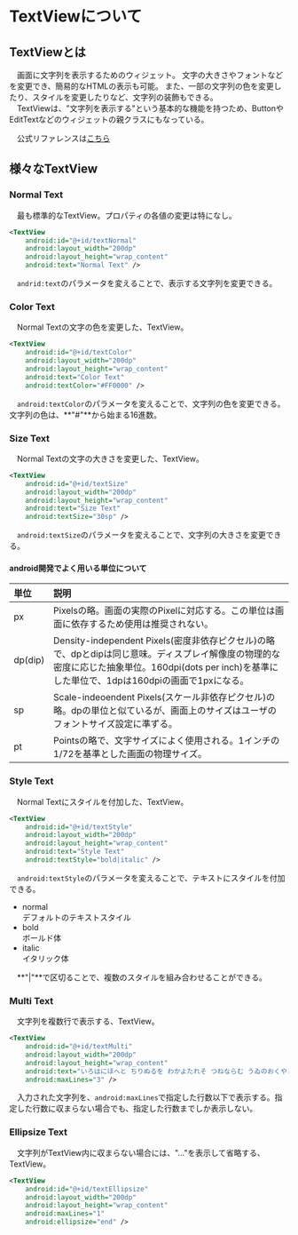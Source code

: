 # TextViewについて
## TextViewとは
　画面に文字列を表示するためのウィジェット。
文字の大きさやフォントなどを変更でき、簡易的なHTMLの表示も可能。
また、一部の文字列の色を変更したり、スタイルを変更したりなど、文字列の装飾もできる。  
　TextViewは、"文字列を表示する"という基本的な機能を持つため、ButtonやEditTextなどのウィジェットの親クラスにもなっている。    

　公式リファレンスは[こちら](http://developer.android.com/intl/ja/reference/android/widget/TextView.html)
## 様々なTextView
### Normal Text
　最も標準的なTextView。プロパティの各値の変更は特になし。

```xml
<TextView
    android:id="@+id/textNormal"
    android:layout_width="200dp"
    android:layout_height="wrap_content"
    android:text="Normal Text" />
```
　`andrid:text`のパラメータを変えることで、表示する文字列を変更できる。

### Color Text
　Normal Textの文字の色を変更した、TextView。

```xml
<TextView
    android:id="@+id/textColor"
    android:layout_width="200dp"
    android:layout_height="wrap_content"
    android:text="Color Text"
    android:textColor="#FF0000" />
```
　`android:textColor`のパラメータを変えることで、文字列の色を変更できる。
文字列の色は、**"#"**から始まる16進数。

### Size Text
　Normal Textの文字の大きさを変更した、TextView。

```xml
<TextView
    android:id="@+id/textSize"
    android:layout_width="200dp"
    android:layout_height="wrap_content"
    android:text="Size Text"
    android:textSize="30sp" />
```
　`android:textSize`のパラメータを変えることで、文字列の大きさを変更できる。

#### android開発でよく用いる単位について
|単位|説明|
|:--|:--|
|px|Pixelsの略。画面の実際のPixelに対応する。この単位は画面に依存するため使用は推奨されない。|
|dp(dip)|Density-independent Pixels(密度非依存ピクセル)の略で、dpとdipは同じ意味。ディスプレイ解像度の物理的な密度に応じた抽象単位。160dpi(dots per inch)を基準にした単位で、1dpは160dpiの画面で1pxになる。|
|sp|Scale-indeoendent Pixels(スケール非依存ピクセル)の略。dpの単位と似ているが、画面上のサイズはユーザのフォントサイズ設定に準ずる。|
|pt|Pointsの略で、文字サイズによく使用される。1インチの1/72を基準とした画面の物理サイズ。|

### Style Text
　Normal Textにスタイルを付加した、TextView。

```xml
<TextView
    android:id="@+id/textStyle"
    android:layout_width="200dp"
    android:layout_height="wrap_content"
    android:text="Style Text"
    android:textStyle="bold|italic" />
```
　`android:textStyle`のパラメータを変えることで、テキストにスタイルを付加できる。    

- normal  
デフォルトのテキストスタイル
- bold  
ボールド体
- italic  
イタリック体    

　**"|"**で区切ることで、複数のスタイルを組み合わせることができる。

### Multi Text
　文字列を複数行で表示する、TextView。

```xml
<TextView
    android:id="@+id/textMulti"
    android:layout_width="200dp"
    android:layout_height="wrap_content"
    android:text="いろはにほへと ちりぬるを わかよたれそ つねならむ うゐのおくやま けふこえて あさきゆめみし ゑひもせす"
    android:maxLines="3" />
```
　入力された文字列を、`android:maxLines`で指定した行数以下で表示する。指定した行数に収まらない場合でも、指定した行数までしか表示しない。

### Ellipsize Text
　文字列がTextView内に収まらない場合には、"..."を表示して省略する、TextView。

```xml
<TextView
    android:id="@+id/textEllipsize"
    android:layout_width="200dp"
    android:layout_height="wrap_content"
    android:maxLines="1"
    android:ellipsize="end" />
```

